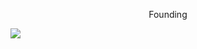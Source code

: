 

<p align="center">
Founding
</p>

<img src="https://user-images.githubusercontent.com/73356412/224750626-e6cb87fe-031e-473d-8a0f-be2f00136471.png" >


